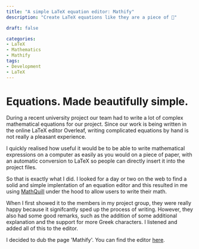 ```yaml
---
title: "A simple LaTeX equation editor: Mathify"
description: "Create LaTeX equations like they are a piece of 🍰"

draft: false

categories:
- LaTeX
- Mathematics
- Mathify
tags:
- Development
- LaTeX
---
```


# Equations. Made beautifully simple.

During a recent university project our team had to write a lot of complex mathematical equations for
our project. Since our work is being written in the online LaTeX editor Overleaf, writing
complicated equations by hand is not really a pleasant experience.

I quickly realised how useful it would be to be able to write mathematical expressions on a computer
as easily as you would on a piece of paper, with an automatic conversion to LaTeX so people can
directly insert it into the project files.

So that is exactly what I did. I looked for a day or two on the web to find a solid and simple
implentation of an equation editor and this resulted in me using [MathQuill](http://mathquill.com/)
under the hood to allow users to write their math.

When I first showed it to the members in my project group, they were really happy because it
signifcantly sped up the process of writing. However, they also had some good remarks, such as the
addition of some additional explanation and the support for more Greek characters. I listened and
added all of this to the editor.

I decided to dub the page 'Mathify'. You can find the editor [here](https://douwe.xyz/math/).